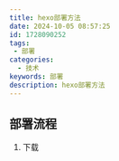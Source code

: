 ```yaml
---
title: hexo部署方法
date: 2024-10-05 08:57:25
id: 1728090252
tags:
 - 部署
categories:
  - 技术
keywords: 部署
description: hexo部署方法
---
```



## 部署流程

1. 下载
